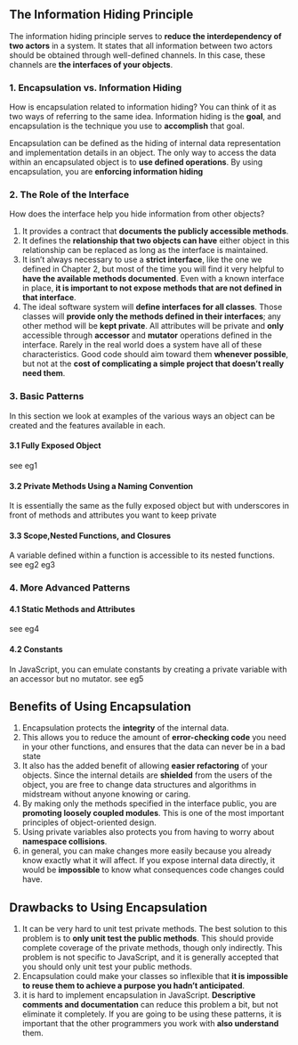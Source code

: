## The Information Hiding Principle
The information hiding principle serves to **reduce the interdependency of two actors** in a system. It states that all information between
two actors should be obtained through well-defined channels. In this case, these channels are
**the interfaces of your objects**.

### 1. Encapsulation vs. Information Hiding
How is encapsulation related to information hiding? You can think of it as two ways of referring
to the same idea. Information hiding is the **goal**, and encapsulation is the technique you
use to **accomplish** that goal.

Encapsulation can be defined as the hiding of internal data representation and implementation
details in an object. The only way to access the data within an encapsulated object
is to **use defined operations**. By using encapsulation, you are **enforcing information hiding**

### 2. The Role of the Interface
How does the interface help you hide information from other objects?
1. It provides a contract
that **documents the publicly accessible methods**. 
2. It defines the **relationship that two objects
can have** either object in this relationship can be replaced as long as the interface is maintained.
3. It isn’t always necessary to use a **strict interface**, like the one we defined in Chapter 2,
but most of the time you will find it very helpful to **have the available methods documented**.
Even with a known interface in place, **it is important to not expose methods that are not
defined in that interface**.
4. The ideal software system will **define interfaces for all classes**. Those classes will **provide
only the methods defined in their interfaces**; any other method will be **kept private**. All attributes
will be private and **only** accessible through **accessor** and **mutator** operations defined in
the interface. Rarely in the real world does a system have all of these characteristics. Good
code should aim toward them **whenever possible**, but not at the **cost of complicating a simple
project that doesn’t really need them**.

### 3. Basic Patterns
In this section we look at examples of the various ways an object can be created and the features
available in each.

#### 3.1 Fully Exposed Object
see eg1

#### 3.2 Private Methods Using a Naming Convention
It is essentially the same as the fully exposed object but with underscores in front of methods
and attributes you want to keep private

#### 3.3 Scope,Nested Functions, and Closures
A variable defined within a function is accessible to its nested functions. see eg2 eg3

### 4. More Advanced Patterns
#### 4.1 Static Methods and Attributes
see eg4

#### 4.2 Constants
In JavaScript, you can emulate
constants by creating a private variable with an accessor but no mutator.
see eg5


## Benefits of Using Encapsulation
1. Encapsulation protects the **integrity** of the internal data.
2. This allows you to reduce the amount of **error-checking code** you need in your other functions, and ensures that the data can never be in a bad state
3. It also has the added benefit of
allowing **easier refactoring** of your objects. Since the internal details are **shielded** from the users
of the object, you are free to change data structures and algorithms in midstream without anyone
knowing or caring.
4. By making only the methods specified in the interface public, you are **promoting loosely
coupled modules**. This is one of the most important principles of object-oriented design.
5. Using private variables also protects you from having to
worry about **namespace collisions**.
6. in general, you can make changes
more easily because you already know exactly what it will affect. If you expose internal data
directly, it would be **impossible** to know what consequences code changes could have.

## Drawbacks to Using Encapsulation
1. It can be very hard to unit test private methods. The best solution to this problem is to **only
unit test the public methods**. This should provide complete coverage of the private methods,
though only indirectly. This problem is not specific to JavaScript, and it is generally accepted
that you should only unit test your public methods.
2. Encapsulation could make your classes so inflexible that **it is impossible to reuse them to achieve a purpose you hadn’t anticipated**.
3. it is hard to implement encapsulation in JavaScript. **Descriptive comments and documentation** can reduce this
problem a bit, but not eliminate it completely. If you are going to be using these patterns, it is
important that the other programmers you work with **also understand** them.